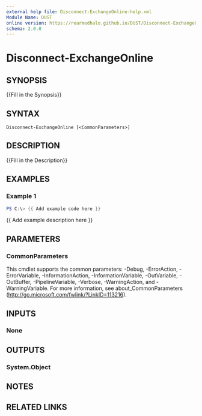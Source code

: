 ```yaml
---
external help file: Disconnect-ExchangeOnline-help.xml
Module Name: DUST
online version: https://rearmedhalo.github.io/DUST/Disconnect-ExchangeOnline.html
schema: 2.0.0
---
```


# Disconnect-ExchangeOnline

## SYNOPSIS
{{Fill in the Synopsis}}

## SYNTAX

```
Disconnect-ExchangeOnline [<CommonParameters>]
```

## DESCRIPTION
{{Fill in the Description}}

## EXAMPLES

### Example 1
```powershell
PS C:\> {{ Add example code here }}
```

{{ Add example description here }}

## PARAMETERS

### CommonParameters
This cmdlet supports the common parameters: -Debug, -ErrorAction, -ErrorVariable, -InformationAction, -InformationVariable, -OutVariable, -OutBuffer, -PipelineVariable, -Verbose, -WarningAction, and -WarningVariable.
For more information, see about_CommonParameters (http://go.microsoft.com/fwlink/?LinkID=113216).

## INPUTS

### None

## OUTPUTS

### System.Object
## NOTES

## RELATED LINKS
